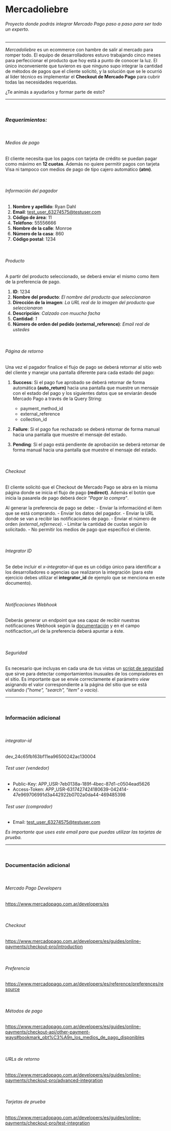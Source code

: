    
# Mercadoliebre

###### Proyecto donde podrás integrar Mercado Pago paso a paso para ser todo un experto.
---

*Mercadoliebre* es un ecommerce con hambre de salir al mercado para romper todo. El equipo de desarrolladores estuvo trabajando cinco meses para perfeccionar el producto que hoy está a punto de conocer la luz. El único inconveniente que tuvieron es que ninguno supo integrar la cantidad de métodos de pagos que el cliente solicitó, y la solución que se le ocurrió al líder técnico es implementar el **Checkout de Mercado Pago** para cubrir todas las necesidades requeridas. 

¿Te animás a ayudarlos y formar parte de esto?


---
<br>

### *Requerimientos:*

<br>

###### Medios de pago

El cliente necesita que los pagos con tarjeta de crédito se puedan pagar como máximo en **12 cuotas**. Además no quiere permitir pagos con tarjeta Visa ni tampoco con medios de pago de tipo cajero automático **(atm)**.

<br>

###### Información del pagador

1. **Nombre y apellido**: Ryan Dahl
2. **Email**: test_user_63274575@testuser.com
3. **Código de área**: 11
4. **Teléfono**: 55556666
5. **Nombre de la calle**: Monroe
6. **Número de la casa**: 860
7. **Código postal**: 1234

<br>

###### Producto

A partir del producto seleccionado, se deberá enviar el mismo como ítem de la preferencia de pago.

1. **ID**: 1234
2. **Nombre del producto**: *El nombre del producto que seleccionaron*
3. **Dirección de la imagen**: *La URL real de la imagen del producto que seleccionaron*
4. **Descripción**: *Calzado con muucha facha*
5. **Cantidad**: *1*
6. **Número de orden del pedido (external_reference)**: *Email real de ustedes*

<br>

###### Página de retorno

Una vez el pagador finalice el flujo de pago se deberá retornar al sitio web del cliente y manejar una pantalla diferente para cada estado del pago:

1. **Success**: Si el pago fue aprobado se deberá retornar de forma automática **(auto_return)** hacia una pantalla que muestre un mensaje con el estado del pago y los siguientes datos que se enviarán desde Mercado Pago a través de la Query String:
    - payment_method_id
    - external_reference
    - collection_id

2. **Failure**: Si el pago fue rechazado se deberá retornar de forma manual hacia una pantalla que muestre el mensaje del estado.

3. **Pending**: Si el pago está pendiente de aprobación se deberá retornar de forma manual hacia una pantalla que muestre el mensaje del estado.

<br>

###### Checkout

El cliente solicitó que el Checkout de Mercado Pago se abra en la misma página donde se inicia el flujo de pago **(redirect)**. Además el botón que inicia la pasarela de pago deberá decir *"Pagar la compra"*.

Al generar la preferencia de pago se debe:
    - Enviar la informaciónd el ítem que se está comprando.
    - Enviar los datos del pagador.
    - Enviar la URL donde se van a recibir las notificaciones de pago.
    - Enviar el número de orden *(external_refernece)*.
    - Limitar la cantidad de cuotas según lo solicitado.
    - No permitir los medios de pago que especificó el cliente.

<br>

###### Integrator ID

Se debe incluir el *x-integrator-id* que es un código único para identificar a los desarrolladores o agencias que realizaron la integración (para este ejercicio debes utilizar el **integrator_id** de ejemplo que se menciona en este documento).

<br>

###### Notificaciones Webhook

Deberás generar un endpoint que sea capaz de recibir nuestras notificaciones Webhook según la [documentación] y en el campo notificaction_url de la preferencia deberá apuntar a éste.

<br>

###### Seguridad

Es necesario que incluyas en cada una de tus vistas un [script de seguridad] que sirve para detectar comportamientos inusuales de los compradores en el sitio. Es importante que se envie correctamente el parámetro *view* asignando el valor correspondiente a la página del sitio que se está visitando *("home", "search", "item" o vacío)*.

---

<br>

### Información adicional

<br>

###### integrator-id
dev_24c65fb163bf11ea96500242ac130004

###### Test user (vendedor)

- Public-Key: APP_USR-7eb0138a-189f-4bec-87d1-c0504ead5626
- Access-Token: APP_USR-6317427424180639-042414-47e969706991d3a442922b0702a0da44-469485398

###### Test user (comprador)

- Email: test_user_63274575@testuser.com

*Es importante que uses este email para que puedas utilizar las tarjetas de prueba.*

---

<br>

### Documentación adicional

<br>

###### Mercado Pago Developers
https://www.mercadopago.com.ar/developers/es

<br>

###### Checkout
https://www.mercadopago.com.ar/developers/es/guides/online-payments/checkout-pro/introduction

<br>

###### Preferencia
https://www.mercadopago.com.ar/developers/es/reference/preferences/resource

<br>

###### Métodos de pago
https://www.mercadopago.com.ar/developers/es/guides/online-payments/checkout-api/other-payment-ways#bookmark_obt%C3%A9n_los_medios_de_pago_disponibles

<br>

###### URLs de retorno
https://www.mercadopago.com.ar/developers/es/guides/online-payments/checkout-pro/advanced-integration

<br>

###### Tarjetas de prueba
https://www.mercadopago.com.ar/developers/es/guides/online-payments/checkout-pro/test-integration


<!-- Links -->
[documentación]: https://www.mercadopago.com.ar/developers/es/guides/notifications/webhooks/
[script de seguridad]: https://www.mercadopago.cl/developers/es/guides/manage-account/account/payment-rejections/#bookmark_recomendaciones_para_mejorar_tu_aprobaci%C3%B3n